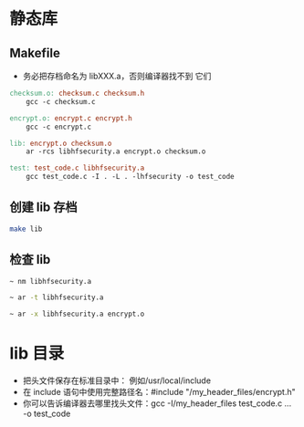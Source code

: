 # 静态库

## Makefile

- 务必把存档命名为 libXXX.a，否则编译器找不到 它们

```Makefile
checksum.o: checksum.c checksum.h
	gcc -c checksum.c

encrypt.o: encrypt.c encrypt.h
	gcc -c encrypt.c

lib: encrypt.o checksum.o
	ar -rcs libhfsecurity.a encrypt.o checksum.o

test: test_code.c libhfsecurity.a
	gcc test_code.c -I . -L . -lhfsecurity -o test_code
```

## 创建 lib 存档

```bash
make lib
```

## 检查 lib

```bash
~ nm libhfsecurity.a

~ ar -t libhfsecurity.a

~ ar -x libhfsecurity.a encrypt.o
```

# lib 目录

- 把头文件保存在标准目录中： 例如/usr/local/include
- 在 include 语句中使用完整路径名：#include "/my_header_files/encrypt.h"
- 你可以告诉编译器去哪里找头文件：gcc -I/my_header_files test_code.c ... -o test_code

